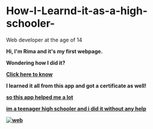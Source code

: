 # How-I-Learnd-it-as-a-high-schooler-
Web developer at the age of 14
<meta name='viewport' content='width=device-width, initial-scale=1'/>
<html> 
    <body> 
     <b>
        Hi, I'm Rima and it's my first webpage.
        <p>Wondering how I did it?</p>
        <a 
        href="https://play.google.com/store/apps/details?id=web.webdev.webdevelopment.createwebsite.makewebsite.learnwebsite.learnweb.html">
            Click here to know
        </a>
        <p>I learned it all from this app and got a certificate as well!</p>
    <p> 
      <u> so this app helped me a lot <u> 
      <p> im a teenager high schooler and i did it without any help <p>
      <html> 
      <img src= https://pin.it/62VFat8Za alt=web developing is a coding game >
       <html> 
